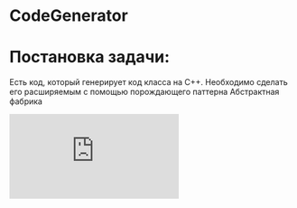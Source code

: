 # CodeGenerator

# Постановка задачи: 
Есть код, который генерирует код класса на C++. Необходимо сделать его расширяемым с помощью порождающего паттерна Абстрактная фабрика


![uml](https://github.com/Alexksksss/CodeGenerator/blob/master/UML%20-%20CodeGenerator%20(1).pdf)
